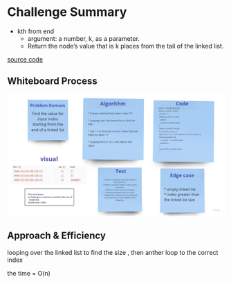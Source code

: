 # Challenge Summary
<!-- Description of the challenge -->

* kth from end
  * argument: a number, k, as a parameter.
  * Return the node’s value that is k places from the tail of the linked list.
  
[source code](https://github.com/Hiba-Almade/data-structures-and-algorithms/tree/main/java/linkedList/app/src/main/LinkedList.java)
## Whiteboard Process
<!-- Embedded whiteboard image -->

![photo](./linked-list-kth.jpg)
## Approach & Efficiency
<!-- What approach did you take? Why? What is the Big O space/time for this approach? -->
looping over the linked list to find the size , then anther loop to the correct index

the time = O(n)
